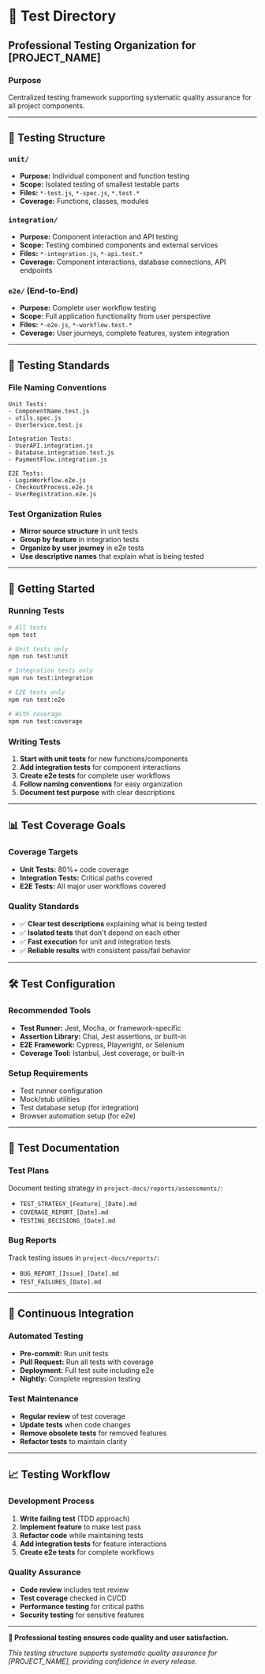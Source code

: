 # 🧪 Test Directory

## **Professional Testing Organization for [PROJECT_NAME]**

### **Purpose**
Centralized testing framework supporting systematic quality assurance for all project components.

---

## 📁 **Testing Structure**

### **`unit/`**
- **Purpose:** Individual component and function testing
- **Scope:** Isolated testing of smallest testable parts
- **Files:** `*-test.js`, `*-spec.js`, `*.test.*`
- **Coverage:** Functions, classes, modules

### **`integration/`**
- **Purpose:** Component interaction and API testing
- **Scope:** Testing combined components and external services
- **Files:** `*-integration.js`, `*-api.test.*`
- **Coverage:** Component interactions, database connections, API endpoints

### **`e2e/`** (End-to-End)
- **Purpose:** Complete user workflow testing
- **Scope:** Full application functionality from user perspective
- **Files:** `*-e2e.js`, `*-workflow.test.*`
- **Coverage:** User journeys, complete features, system integration

---

## 🎯 **Testing Standards**

### **File Naming Conventions**
```
Unit Tests:
- ComponentName.test.js
- utils.spec.js
- UserService.test.js

Integration Tests:
- UserAPI.integration.js
- Database.integration.test.js
- PaymentFlow.integration.js

E2E Tests:
- LoginWorkflow.e2e.js
- CheckoutProcess.e2e.js
- UserRegistration.e2e.js
```

### **Test Organization Rules**
- **Mirror source structure** in unit tests
- **Group by feature** in integration tests
- **Organize by user journey** in e2e tests
- **Use descriptive names** that explain what is being tested

---

## 🚀 **Getting Started**

### **Running Tests**
```bash
# All tests
npm test

# Unit tests only
npm run test:unit

# Integration tests only
npm run test:integration

# E2E tests only
npm run test:e2e

# With coverage
npm run test:coverage
```

### **Writing Tests**
1. **Start with unit tests** for new functions/components
2. **Add integration tests** for component interactions
3. **Create e2e tests** for complete user workflows
4. **Follow naming conventions** for easy organization
5. **Document test purpose** with clear descriptions

---

## 📊 **Test Coverage Goals**

### **Coverage Targets**
- **Unit Tests:** 80%+ code coverage
- **Integration Tests:** Critical paths covered
- **E2E Tests:** All major user workflows covered

### **Quality Standards**
- ✅ **Clear test descriptions** explaining what is being tested
- ✅ **Isolated tests** that don't depend on each other
- ✅ **Fast execution** for unit and integration tests
- ✅ **Reliable results** with consistent pass/fail behavior

---

## 🛠️ **Test Configuration**

### **Recommended Tools**
- **Test Runner:** Jest, Mocha, or framework-specific
- **Assertion Library:** Chai, Jest assertions, or built-in
- **E2E Framework:** Cypress, Playwright, or Selenium
- **Coverage Tool:** Istanbul, Jest coverage, or built-in

### **Setup Requirements**
- Test runner configuration
- Mock/stub utilities
- Test database setup (for integration)
- Browser automation setup (for e2e)

---

## 📝 **Test Documentation**

### **Test Plans**
Document testing strategy in `project-docs/reports/assessments/`:
- `TEST_STRATEGY_[Feature]_[Date].md`
- `COVERAGE_REPORT_[Date].md`
- `TESTING_DECISIONS_[Date].md`

### **Bug Reports**
Track testing issues in `project-docs/reports/`:
- `BUG_REPORT_[Issue]_[Date].md`
- `TEST_FAILURES_[Date].md`

---

## 🔄 **Continuous Integration**

### **Automated Testing**
- **Pre-commit:** Run unit tests
- **Pull Request:** Run all tests with coverage
- **Deployment:** Full test suite including e2e
- **Nightly:** Complete regression testing

### **Test Maintenance**
- **Regular review** of test coverage
- **Update tests** when code changes
- **Remove obsolete tests** for removed features
- **Refactor tests** to maintain clarity

---

## 📈 **Testing Workflow**

### **Development Process**
1. **Write failing test** (TDD approach)
2. **Implement feature** to make test pass
3. **Refactor code** while maintaining tests
4. **Add integration tests** for feature interactions
5. **Create e2e tests** for complete workflows

### **Quality Assurance**
- **Code review** includes test review
- **Test coverage** checked in CI/CD
- **Performance testing** for critical paths
- **Security testing** for sensitive features

---

**🎯 Professional testing ensures code quality and user satisfaction.**

*This testing structure supports systematic quality assurance for [PROJECT_NAME], providing confidence in every release.*